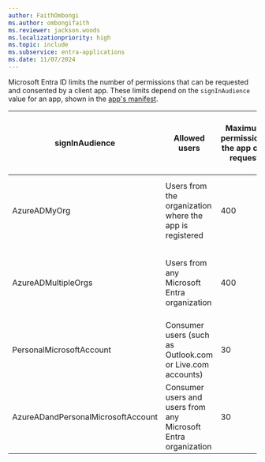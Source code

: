 ```yaml
---
author: FaithOmbongi
ms.author: ombongifaith
ms.reviewer: jackson.woods
ms.localizationpriority: high
ms.topic: include
ms.subservice: entra-applications
ms.date: 11/07/2024
---
```


<!-- markdownlint-disable MD041-->

<!-- Limits on requested permissions per app-->

Microsoft Entra ID limits the number of permissions that can be requested and consented by a client app. These limits depend on the `signInAudience` value for an app, shown in the [app's manifest](/graph/api/resources/application). 

| signInAudience                     | Allowed users                                            | Maximum permissions the app can request   | Maximum Microsoft Graph permissions the app can request   | Maximum permissions that can be consented in a single request         |
| ---------------------------------- | -------------------------------------------------------- | ----------------------------------------- | --------------------------------------------------------- | --------------------------------------------------------------------- |
| AzureADMyOrg                       | Users from the organization where the app is registered  | 400                                       | 400                                                       | About 155 delegated permissions and about 300 application permissions |
| AzureADMultipleOrgs                | Users from any Microsoft Entra organization                     | 400                                       | 400                                                       | About 155 delegated permissions and about 300 application permissions |
| PersonalMicrosoftAccount           | Consumer users (such as Outlook.com or Live.com accounts)  | 30                                        | 30                                                        | 30                                                                    |
| AzureADandPersonalMicrosoftAccount | Consumer users and users from any Microsoft Entra organization  | 30                                        | 30                                                        | 30                                                                    |
